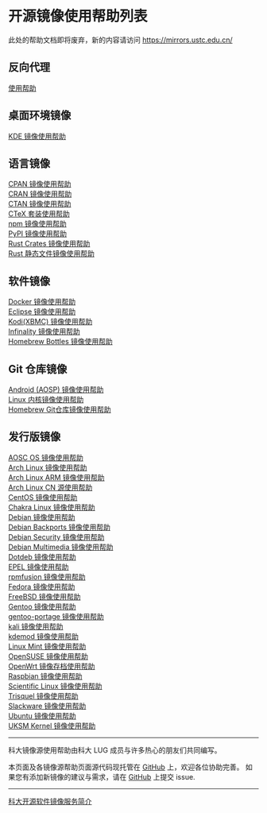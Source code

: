 ---
---

# 开源镜像使用帮助列表

此处的帮助文档即将废弃，新的内容请访问 <https://mirrors.ustc.edu.cn/>

## 反向代理

[使用帮助](revproxy "mirrors:help:revproxy")   

## 桌面环境镜像

[KDE 镜像使用帮助](kde "mirrors:help:kde")   

## 语言镜像

[CPAN 镜像使用帮助](cpan "mirrors:help:cpan")   
[CRAN 镜像使用帮助](cran "mirrors:help:cran")   
[CTAN 镜像使用帮助](ctan "mirrors:help:ctan")   
[CTeX 套装使用帮助](ctex "mirrors:help:ctex")   
[npm 镜像使用帮助](npm "mirrors:help:npm")   
[PyPI 镜像使用帮助](pypi "mirrors:help:pypi")   
[Rust Crates 镜像使用帮助](rust-crates "mirrors:help:rust-crates")   
[Rust 静态文件镜像使用帮助](rust-static "mirrors:help:rust-static")   

## 软件镜像

[Docker 镜像使用帮助](docker "mirrors:help:docker")   
[Eclipse 镜像使用帮助](eclipse "mirrors:help:eclipse")   
[Kodi(XBMC) 镜像使用帮助](kodi "mirrors:help:kodi")   
[Infinality 镜像使用帮助](infinality-bundle "mirrors:help:infinality-bundle")   
[Homebrew Bottles 镜像使用帮助](homebrew-bottles "mirrors:help:homebrew-bottles")   

## Git 仓库镜像

[Android (AOSP) 镜像使用帮助](aosp "mirrors:help:aosp")   
[Linux 内核镜像使用帮助](linux "mirrors:help:linux.git")   
[Homebrew Git仓库镜像使用帮助](homebrew "mirrors:help:homebrew.git")   

## 发行版镜像

[AOSC OS 镜像使用帮助](anthon "mirrors:help:anthon")   
[Arch Linux 镜像使用帮助](archlinux "mirrors:help:archlinux")   
[Arch Linux ARM 镜像使用帮助](archlinuxarm "mirrors:help:archlinuxarm")   
[Arch Linux CN 源使用帮助](archlinuxcn "mirrors:help:archlinuxcn")   
[CentOS 镜像使用帮助](centos "mirrors:help:centos")   
[Chakra Linux 镜像使用帮助](chakra "mirrors:help:chakra")   
[Debian 镜像使用帮助](debian "mirrors:help:debian")   
[Debian Backports 镜像使用帮助](debian-backports "mirrors:help:debian-backports")   
[Debian Security 镜像使用帮助](debian-security "mirrors:help:debian-security")   
[Debian Multimedia 镜像使用帮助](debian-multimedia "mirrors:help:debian-multimedia")   
[Dotdeb 镜像使用帮助](dotdeb "mirrors:help:dotdeb")   
[EPEL 镜像使用帮助](epel "mirrors:help:epel")   
[rpmfusion 镜像使用帮助](rpmfusion "mirrors:help:rpmfusion")   
[Fedora 镜像使用帮助](fedora "mirrors:help:fedora")   
[FreeBSD 镜像使用帮助](freebsd "mirrors:help:freebsd")   
[Gentoo 镜像使用帮助](gentoo "mirrors:help:gentoo")   
[gentoo-portage 镜像使用帮助](gentoo-portage "mirrors:help:gentoo-portage")   
[kali 镜像使用帮助](kali "mirrors:help:kali")   
[kdemod 镜像使用帮助](kdemod "mirrors:help:kdemod")   
[Linux Mint 镜像使用帮助](linuxmint "mirrors:help:linuxmint")   
[OpenSUSE 镜像使用帮助](opensuse "mirrors:help:opensuse")   
[OpenWrt 镜像存档使用帮助](openwrt "mirrors:help:openwrt")   
[Raspbian 镜像使用帮助](raspbian "mirrors:help:raspbian")   
[Scientific Linux 镜像使用帮助](scientificlinux "mirrors:help:scientificlinux")   
[Trisquel 镜像使用帮助](trisquel "mirrors:help:trisquel")   
[Slackware 镜像使用帮助](slackware "mirrors:help:slackware")   
[Ubuntu 镜像使用帮助](ubuntu "mirrors:help:ubuntu")   
[UKSM Kernel 镜像使用帮助](uksm-kernel "mirrors:help:uksm-kernel")   

* * *

科大镜像源使用帮助由科大 LUG 成员与许多热心的朋友们共同编写。 

本页面及各镜像源帮助页面源代码现托管在 [GitHub](https://github.com/ustclug/mirrorhelp "https://github.com/ustclug/mirrorhelp") 上，欢迎各位协助完善。 如果您有添加新镜像的建议与需求，请在 [GitHub](https://github.com/ustclug/mirrorrequest "https://github.com/ustclug/mirrorrequest") 上提交 issue. 

* * *

[科大开源软件镜像服务简介](/ug/services/mirrors "lug:services:mirrors")
